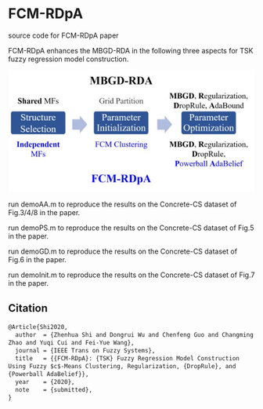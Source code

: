 # FCM-RDpA
source code for FCM-RDpA paper

FCM-RDpA enhances the MBGD-RDA in the following three aspects for TSK fuzzy regression model construction.

<div align=center><img src="https://github.com/ZhenhuaShi/FCM-RDpA/blob/main/Fig1.jpg"/></div>

run demoAA.m to reproduce the results on the Concrete-CS dataset of Fig.3/4/8 in the paper.

run demoPS.m to reproduce the results on the Concrete-CS dataset of Fig.5 in the paper.

run demoGD.m to reproduce the results on the Concrete-CS dataset of Fig.6 in the paper.

run demoInit.m to reproduce the results on the Concrete-CS dataset of Fig.7 in the paper.

## Citation
```
@Article{Shi2020,
  author  = {Zhenhua Shi and Dongrui Wu and Chenfeng Guo and Changming Zhao and Yuqi Cui and Fei-Yue Wang},
  journal = {IEEE Trans on Fuzzy Systems},
  title   = {{FCM-RDpA}: {TSK} Fuzzy Regression Model Construction Using Fuzzy $c$-Means Clustering, Regularization, {DropRule}, and {Powerball AdaBelief}},
  year    = {2020},
  note    = {submitted},
}
```
